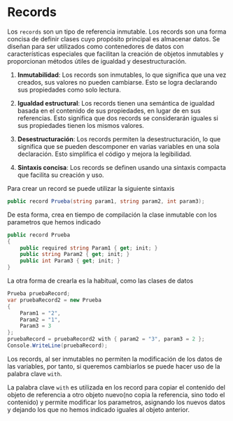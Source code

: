 # Records
Los `records` son un tipo de referencia inmutable. Los records son una forma concisa de definir clases cuyo propósito principal es almacenar datos. Se diseñan para ser utilizados como contenedores de datos con características especiales que facilitan la creación de objetos inmutables y proporcionan métodos útiles de igualdad y desestructuración.

1. **Inmutabilidad**: Los records son inmutables, lo que significa que una vez creados, sus valores no pueden cambiarse. Esto se logra declarando sus propiedades como solo lectura.

2. **Igualdad estructural**: Los records tienen una semántica de igualdad basada en el contenido de sus propiedades, en lugar de en sus referencias. Esto significa que dos records se considerarán iguales si sus propiedades tienen los mismos valores.

3. **Desestructuración**: Los records permiten la desestructuración, lo que significa que se pueden descomponer en varias variables en una sola declaración. Esto simplifica el código y mejora la legibilidad.

4. **Sintaxis concisa**: Los records se definen usando una sintaxis compacta que facilita su creación y uso.


Para crear un record se puede utilizar la siguiente sintaxis
```csharp
public record Prueba(string param1, string param2, int param3);
```
De esta forma, crea en tiempo de compilación la clase inmutable con los parametros que hemos indicado

```csharp
public record Prueba
{
    public required string Param1 { get; init; }
    public string Param2 { get; init; }
    public int Param3 { get; init; }
}
```
La otra forma de crearla es la habitual, como las clases de datos

```csharp
Prueba pruebaRecord;
var pruebaRecord2 = new Prueba
{
    Param1 = "2",
    Param2 = "1",
    Param3 = 3
};
pruebaRecord = pruebaRecord2 with { param2 = "3", param3 = 2 };
Console.WriteLine(pruebaRecord);
```
Los records, al ser inmutables no permiten la modificación de los datos de las variables, por tanto, si queremos cambiarlos se puede hacer uso de la palabra clave `with`.

La palabra clave `with` es utilizada en los record para copiar el contenido del objeto de referencia a otro objeto nuevo(no copia la referencia, sino todo el contenido) y permite modificar los parametros, asignando los nuevos datos y dejando los que no hemos indicado iguales al objeto anterior.

